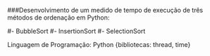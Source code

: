 ###Desenvolvimento de um medido de tempo de execução de três métodos de ordenação em Python: 

#- BubbleSort
#- InsertionSort
#- SelectionSort

Linguagem de Programação: Python {bibliotecas: thread, time}
